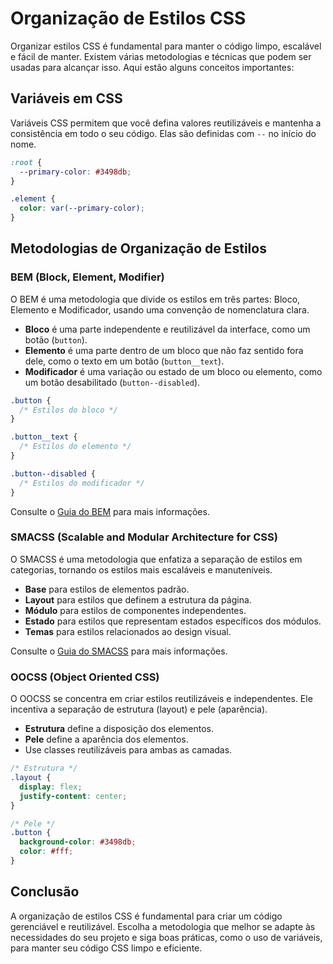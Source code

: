# Organização de Estilos CSS

Organizar estilos CSS é fundamental para manter o código limpo, escalável e fácil de manter. Existem várias metodologias e técnicas que podem ser usadas para alcançar isso. Aqui estão alguns conceitos importantes:

## Variáveis em CSS

Variáveis CSS permitem que você defina valores reutilizáveis e mantenha a consistência em todo o seu código. Elas são definidas com `--` no início do nome.

```css
:root {
  --primary-color: #3498db;
}

.element {
  color: var(--primary-color);
}
```

## Metodologias de Organização de Estilos

### BEM (Block, Element, Modifier)

O BEM é uma metodologia que divide os estilos em três partes: Bloco, Elemento e Modificador, usando uma convenção de nomenclatura clara.

- **Bloco** é uma parte independente e reutilizável da interface, como um botão (`button`).
- **Elemento** é uma parte dentro de um bloco que não faz sentido fora dele, como o texto em um botão (`button__text`).
- **Modificador** é uma variação ou estado de um bloco ou elemento, como um botão desabilitado (`button--disabled`).

```css
.button {
  /* Estilos do bloco */
}

.button__text {
  /* Estilos do elemento */
}

.button--disabled {
  /* Estilos do modificador */
}
```

Consulte o [Guia do BEM](https://getbem.com/) para mais informações.

### SMACSS (Scalable and Modular Architecture for CSS)

O SMACSS é uma metodologia que enfatiza a separação de estilos em categorias, tornando os estilos mais escaláveis e manuteníveis.

- **Base** para estilos de elementos padrão.
- **Layout** para estilos que definem a estrutura da página.
- **Módulo** para estilos de componentes independentes.
- **Estado** para estilos que representam estados específicos dos módulos.
- **Temas** para estilos relacionados ao design visual.

Consulte o [Guia do SMACSS](https://smacss.com/) para mais informações.

### OOCSS (Object Oriented CSS)

O OOCSS se concentra em criar estilos reutilizáveis e independentes. Ele incentiva a separação de estrutura (layout) e pele (aparência).

- **Estrutura** define a disposição dos elementos.
- **Pele** define a aparência dos elementos.
- Use classes reutilizáveis para ambas as camadas.

```css
/* Estrutura */
.layout {
  display: flex;
  justify-content: center;
}

/* Pele */
.button {
  background-color: #3498db;
  color: #fff;
}
```

## Conclusão

A organização de estilos CSS é fundamental para criar um código gerenciável e reutilizável. Escolha a metodologia que melhor se adapte às necessidades do seu projeto e siga boas práticas, como o uso de variáveis, para manter seu código CSS limpo e eficiente.
